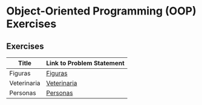 # Object-Oriented Programming (OOP) Exercises

## Exercises

| Title             | Link to Problem Statement                     |
|-------------------|-----------------------------------------------|
| Figuras           | [Figuras](./src/exercises/Figuras)            |
| Veterinaria       | [Veterinaria](./src/exercises/Veterinaria)    |
| Personas          | [Personas](./src/exercises/personas)          |
